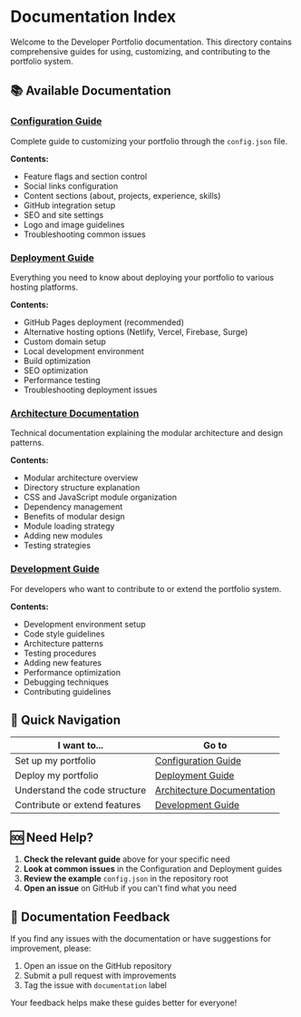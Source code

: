 # Documentation Index

Welcome to the Developer Portfolio documentation. This directory contains comprehensive guides for using, customizing, and contributing to the portfolio system.

## 📚 Available Documentation

### [Configuration Guide](CONFIGURATION.md)
Complete guide to customizing your portfolio through the `config.json` file.

**Contents:**
- Feature flags and section control
- Social links configuration
- Content sections (about, projects, experience, skills)
- GitHub integration setup
- SEO and site settings
- Logo and image guidelines
- Troubleshooting common issues

### [Deployment Guide](DEPLOYMENT.md)
Everything you need to know about deploying your portfolio to various hosting platforms.

**Contents:**
- GitHub Pages deployment (recommended)
- Alternative hosting options (Netlify, Vercel, Firebase, Surge)
- Custom domain setup
- Local development environment
- Build optimization
- SEO optimization
- Performance testing
- Troubleshooting deployment issues

### [Architecture Documentation](ARCHITECTURE.md)
Technical documentation explaining the modular architecture and design patterns.

**Contents:**
- Modular architecture overview
- Directory structure explanation
- CSS and JavaScript module organization
- Dependency management
- Benefits of modular design
- Module loading strategy
- Adding new modules
- Testing strategies

### [Development Guide](DEVELOPMENT.md)
For developers who want to contribute to or extend the portfolio system.

**Contents:**
- Development environment setup
- Code style guidelines
- Architecture patterns
- Testing procedures
- Adding new features
- Performance optimization
- Debugging techniques
- Contributing guidelines

## 🚀 Quick Navigation

| I want to... | Go to |
|--------------|-------|
| Set up my portfolio | [Configuration Guide](CONFIGURATION.md) |
| Deploy my portfolio | [Deployment Guide](DEPLOYMENT.md) |
| Understand the code structure | [Architecture Documentation](ARCHITECTURE.md) |
| Contribute or extend features | [Development Guide](DEVELOPMENT.md) |

## 🆘 Need Help?

1. **Check the relevant guide** above for your specific need
2. **Look at common issues** in the Configuration and Deployment guides
3. **Review the example** `config.json` in the repository root
4. **Open an issue** on GitHub if you can't find what you need

## 📝 Documentation Feedback

If you find any issues with the documentation or have suggestions for improvement, please:

1. Open an issue on the GitHub repository
2. Submit a pull request with improvements
3. Tag the issue with `documentation` label

Your feedback helps make these guides better for everyone!
